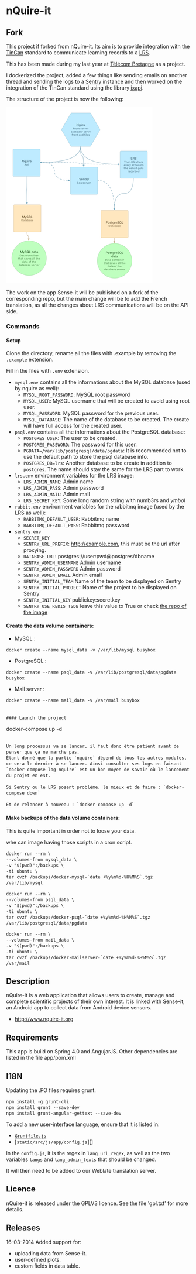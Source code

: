 nQuire-it
=================

Fork
----
This project if forked from nQuire-it. Its aim is to provide integration with the [TinCan](https://tincanapi.com) standard to communicate learning records to a [LRS](https://tincanapi.com/learning-record-store/).

This has been made during my last year at [Télécom Bretagne](http://www.telecom-bretagne.eu/index.php?lang=en_GB) as a project.

I dockerized the project, added a few things like sending emails on another thread and sending the logs to a [Sentry](getsentry.com) instance and then worked on the integration of the TinCan standard using the library [jxapi](http://github.com/adlnet/jxapi).

The structure of the project is now the following:

![structure](nquire.png)

The work on the app Sense-it will be published on a fork of the corresponding repo, but the main change will be to add the French translation, as all the changes about LRS communications will be on the API side.

### Commands

#### Setup

Clone the directory, rename all the files with .example by removing the `.example` extension.

Fill in the files with `.env` extension.

- `mysql.env` contains all the informations about the MySQL database (used by nquire as well):
	- `MYSQL_ROOT_PASSWORD`: MySQL root password
	- `MYSQL_USER`: MySQL username that will be created to avoid using root user.
	- `MYSQL_PASSWORD`: MySQL password for the previous user.
	- `MYSQL_DATABASE`: The name of the database to be created. The create will have full access for the created user.
- `psql.env` contains all the informations about the PostgreSQL database:
	- `POSTGRES_USER`: The user to be created.
	- `POSTGRES_PASSWORD`: The password for this user.
	- `PGDATA=/var/lib/postgresql/data/pgdata`: It is recommended not to use the default path to store the psql database info.
	- `POSTGRES_DB=lrs`: Another database to be create in addition to `postgres`. The name should stay the same for the LRS part to work.
- `lrs.env` environment variables for the LRS image:
	- `LRS_ADMIN_NAME`: Admin name
	- `LRS_ADMIN_PASS`: Admin password
	- `LRS_ADMIN_MAIL`: Admin mail
	- `LRS_SECRET_KEY`: Some long random string with numb3rs and $ymbol$
- `rabbit.env` environment variables for the rabbitmq image (used by the LRS as well):
	- `RABBITMQ_DEFAULT_USER`: Rabbitmq name
	- `RABBITMQ_DEFAULT_PASS`: Rabbitmq password
- `sentry.env`
	- `SECRET_KEY`
	- `SENTRY_URL_PREFIX`: http://example.com, this must be the url after proxying.
	- `DATABASE_URL`: postgres://user:pwd@postgres/dbname
	- `SENTRY_ADMIN_USERNAME` Admin username
	- `SENTRY_ADMIN_PASSWORD` Admin password
	- `SENTRY_ADMIN_EMAIL` Admin email
	- `SENTRY_INITIAL_TEAM` Name of the team to be displayed on Sentry
	- `SENTRY_INITIAL_PROJECT` Name of the project to be displayed on Sentry
	- `SENTRY_INITIAL_KEY` publickey:secretkey
	- `SENTRY_USE_REDIS_TSDB` leave this value to True or check [the repo of the image](https://github.com/slafs/sentry-docker)

#### Create the data volume containers:

 - MySQL :

```
docker create --name mysql_data -v /var/lib/mysql busybox
```

 - PostgreSQL :

```
docker create --name psql_data -v /var/lib/postgresql/data/pgdata busybox
```

 - Mail server :

```
docker create --name mail_data -v /var/mail busybox


#### Launch the project

```
docker-compose up -d
```

Un long processus va se lancer, il faut donc être patient avant de penser que ça ne marche pas.
Étant donné que la partie `nquire` dépend de tous les autres modules, ce sera le dernier à se lancer. Ainsi consulter ses logs en faisant `docker-compose log nquire` est un bon moyen de savoir où le lancement du projet en est.

Si Sentry ou le LRS posent problème, le mieux et de faire : `docker-compose down`

Et de relancer à nouveau : `docker-compose up -d`
```

#### Make backups of the data volume containers:

This is quite important in order not to loose your data.

whe can image having those scripts in a cron script.

```
docker run --rm \
--volumes-from mysql_data \
-v "$(pwd)":/backups \
-ti ubuntu \
tar cvzf /backups/docker-mysql-`date +%y%m%d-%H%M%S`.tgz /var/lib/mysql
```

```
docker run --rm \
--volumes-from psql_data \
-v "$(pwd)":/backups \
-ti ubuntu \
tar cvzf /backups/docker-psql-`date +%y%m%d-%H%M%S`.tgz /var/lib/postgresql/data/pgdata
```

```
docker run --rm \
--volumes-from mail_data \
-v "$(pwd)":/backups \
-ti ubuntu \
tar cvzf /backups/docker-mailserver-`date +%y%m%d-%H%M%S`.tgz /var/mail
```

Description
-----------

nQuire-it is a web application that allows users to create, manage and complete
scientific projects of their own interest. It is linked with Sense-it, an Android
app to collect data from Android device sensors.

* <http://www.nquire-it.org>


Requirements
------------

This app is build on Spring 4.0 and AngujarJS.
Other dependencies are listed in the file app/pom.xml

I18N
----

Updating the .PO files requires grunt.

```
npm install -g grunt-cli
npm install grunt --save-dev
npm install grunt-angular-gettext --save-dev
```

To add a new user-interface language, ensure that it is listed in:

* [`Gruntfile.js`][]
* [`static/src/js/app/config.js`][]

In the `config.js`, it is the regex in `lang_url_regex`, as well as the two variables `langs` and `lang_admin_texts` that should be changed.

It will then need to be added to our Weblate translation server.

Licence
-------

nQuire-it is released under the GPLV3 licence. See the file 'gpl.txt' for more details.

Releases
--------

16-03-2014
Added support for:
 - uploading data from Sense-it.
 - user-defined plots.
 - custom fields in data table.


[`Gruntfile.js`]: https://github.com/IET-OU/nquire-web-source/blob/greek/Gruntfile.js#L40-L42
[`static/src/js/app/app.js`]: https://github.com/IET-OU/nquire-web-source/blob/greek/static/src/js/app/app.js#L219-L223
